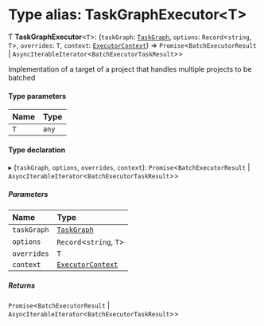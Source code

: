 # Type alias: TaskGraphExecutor\<T\>

Ƭ **TaskGraphExecutor**\<`T`\>: (`taskGraph`: [`TaskGraph`](../../reference/core-api/devkit/documents/TaskGraph), `options`: `Record`\<`string`, `T`\>, `overrides`: `T`, `context`: [`ExecutorContext`](../../reference/core-api/devkit/documents/ExecutorContext)) => `Promise`\<`BatchExecutorResult` \| `AsyncIterableIterator`\<`BatchExecutorTaskResult`\>\>

Implementation of a target of a project that handles multiple projects to be batched

#### Type parameters

| Name | Type  |
| :--- | :---- |
| `T`  | `any` |

#### Type declaration

▸ (`taskGraph`, `options`, `overrides`, `context`): `Promise`\<`BatchExecutorResult` \| `AsyncIterableIterator`\<`BatchExecutorTaskResult`\>\>

##### Parameters

| Name        | Type                                                                           |
| :---------- | :----------------------------------------------------------------------------- |
| `taskGraph` | [`TaskGraph`](../../reference/core-api/devkit/documents/TaskGraph)             |
| `options`   | `Record`\<`string`, `T`\>                                                      |
| `overrides` | `T`                                                                            |
| `context`   | [`ExecutorContext`](../../reference/core-api/devkit/documents/ExecutorContext) |

##### Returns

`Promise`\<`BatchExecutorResult` \| `AsyncIterableIterator`\<`BatchExecutorTaskResult`\>\>
